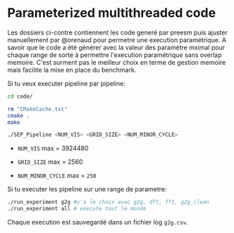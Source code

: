 # Parameterized multithreaded code

Les dossiers ci-contre contiennent les code generé par preesm puis ajuster manuellement par @orenaud pour permetre une execution paramétrique. A savoir que le code a été générer avec la valeur des paramètre mximal pour chaque range de sorte à permettre l'execution paramétrique sans overlap memoire. C'est surment pas le meilleur choix en terme de gestion memoire mais facilite la mise en place du benchmark.

Si tu veux executer pipeline par pipeline:

```bash
cd code/

rm "CMakeCache.txt"
cmake .
make

./SEP_Pipeline <NUM_VIS> <GRID_SIZE> <NUM_MINOR_CYCLE>
```
- `NUM_VIS` max = 3924480

- `GRID_SIZE` max = 2560
- `NUM_MINOR_CYCLE` max = `250`

Si tu executer les pipeline sur une range de parametre:

```bash
./run_experiment g2g #y'a le choix avec g2g, dft, fft, g2g_clean
./run_experiment all # execute tout le monde
```
Chaque execution est sauvegardé dans un fichier log `g2g.csv`.

